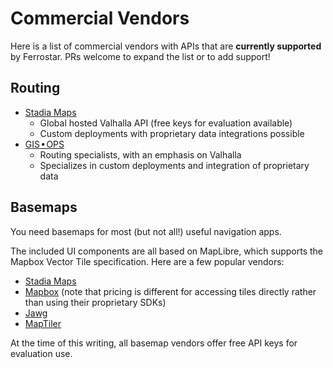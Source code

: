 # Commercial Vendors

Here is a list of commercial vendors with APIs that are **currently supported** by Ferrostar.
PRs welcome to expand the list or to add support!

## Routing

* [Stadia Maps](https://stadiamaps.com/)
	* Global hosted Valhalla API (free keys for evaluation available)
	* Custom deployments with proprietary data integrations possible
* [GIS • OPS](https://gis-ops.com/)
	* Routing specialists, with an emphasis on Valhalla
	* Specializes in custom deployments and integration of proprietary data

## Basemaps

You need basemaps for most (but not all!) useful navigation apps.

The included UI components are all based on MapLibre,
which supports the Mapbox Vector Tile specification.
Here are a few popular vendors:

* [Stadia Maps](https://stadiamaps.com/)
* [Mapbox](https://mapbox.com/) (note that pricing is different for accessing tiles directly rather than using their proprietary SDKs)
* [Jawg](https://www.jawg.io/)
* [MapTiler](https://maptiler.com/)

At the time of this writing, all basemap vendors offer free API keys for evaluation use.